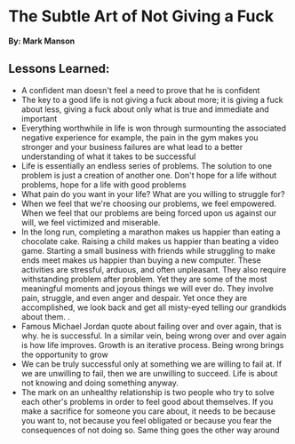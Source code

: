 # The Subtle Art of Not Giving a Fuck
__By: Mark Manson__
## Lessons Learned: 
- A confident man doesn't feel a need to prove that he is confident
- The key to a good life is not giving a fuck about more; it is giving a fuck about less, giving a fuck about only what is true and immediate and important
- Everything worthwhile in life is won through surmounting the associated negative experience for example, the pain in the gym makes you stronger and your business failures are what lead to a better understanding of what it takes to be successful
- Life is essentially an endless series of problems. The solution to one problem is just a creation of another one. Don't hope for a life without problems, hope for a life with good problems
- What pain do you want in your life? What are you willing to struggle for?
- When we feel that we're choosing our problems, we feel empowered. When we feel that our problems are being forced upon us against our will, we feel victimized and miserable.
- In the long run, completing a marathon makes us happier than eating a chocolate cake. Raising a child makes us happier than beating a video game. Starting a small business with friends while struggling to make ends meet makes us happier than buying a new computer. These activities are stressful, arduous, and often unpleasant. They also require withstanding problem after problem. Yet they are some of the most meaningful moments and joyous things we will ever do. They involve pain, struggle, and even anger and despair. Yet once they are accomplished, we look back and get all misty-eyed telling our grandkids about them. .
- Famous Michael Jordan quote about failing over and over again, that is why. he is successful. In a similar vein, being wrong over and over again is how life improves. Growth is an iterative process. Being wrong brings the opportunity to grow
- We can be truly successful only at something we are willing to fail at. If we are unwilling to fail, then we are unwilling to succeed. Life is about not knowing and doing something anyway.
- The mark on an unhealthy relationship is two people who try to solve each other's problems in order to feel good about themselves. If you make a sacrifice for someone you care about, it needs to be because you want to, not because you feel obligated or because you fear the consequences of not doing so. Same thing goes the other way around